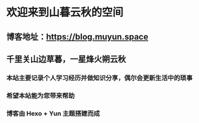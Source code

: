 # 欢迎来到山暮云秋的空间

## 博客地址：https://blog.muyun.space

## 千里关山边草暮，一星烽火朔云秋

### 本站主要记录个人学习经历并做知识分享，偶尔会更新生活中的琐事

### 希望本站能为您带来帮助

### 博客由 Hexo + Yun 主题搭建而成
